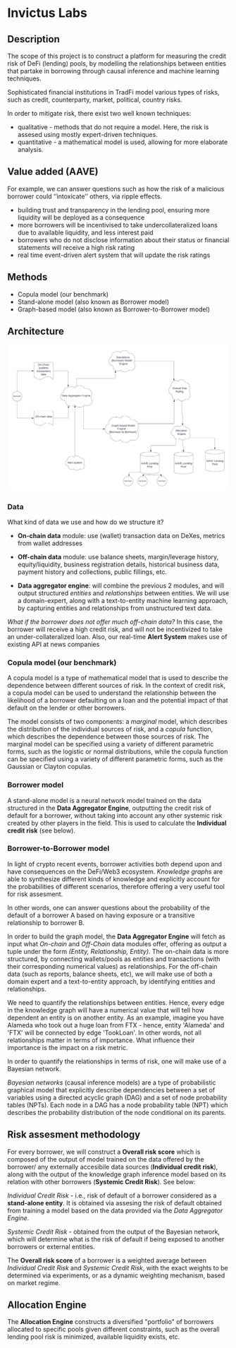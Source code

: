 # Invictus Labs

## Description ##

The scope of this project is to construct a platform for measuring the credit risk of DeFi (lending) pools, by modelling the relationships between entities that partake in borrowing through causal inference and machine learning techniques. 

Sophisticated financial institutions in TradFi model various types of risks, such as credit, counterparty, market, political, country risks. 

In order to mitigate risk, there exist two well known techniques:

- qualitative - methods that do not require a model. Here, the risk is assesed using mostly expert-driven techniques.
- quantitative - a mathematical model is used, allowing for more elaborate analysis.


## Value added (AAVE) ##
For example, we can answer questions such as how the risk of a malicious borrower could ‘’intoxicate’’ others, via ripple effects.

- building trust and transparency in the lending pool, ensuring more liquidity will be deployed as a consequence
- more borrowers will be incentivised to take undercollateralized loans due to available liquidity,  and less interest paid
- borrowers who do not disclose information about their status or financial statements will receive a high risk rating
- real time event-driven alert system that will update the risk ratings 
## Methods ##
* Copula model (our benchmark)
* Stand-alone model (also known as Borrower model)
* Graph-based model (also known as Borrower-to-Borrower model)

## Architecture ##
![image-description](assets/borrow_to_borrow_alert.png)




### Data ###

What kind of data we use and how do we structure it?



- **On-chain data** module: use (wallet) transaction data on DeXes, metrics from wallet addresses
- **Off-chain data** module: use balance sheets, margin/leverage history, equity/liquidity,  business registration details, historical business data, payment history and collections, public fillings, etc.

- **Data aggregator engine**: will combine the previous 2 modules, and will output structured *entities* and *relationships* between entities. We will use a domain-expert, along with a text-to-entity machine learning approach, by  capturing entities and relationships from unstructured text data.

*What if the borrower does not offer much off-chain data?* In this case, the borrower will receive a high credit risk, and will not be incentivized to take an under-collateralized loan. Also, our real-time **Alert System** makes use of existing API at news companies

### Copula model (our benchmark) ###

A copula model is a type of mathematical model that is used to describe the dependence between different sources of risk. In the context of credit risk, a copula model can be used to understand the relationship between the likelihood of a borrower defaulting on a loan and the potential impact of that default on the lender or other borrowers.

The model consists of two components: a *marginal* model, which describes the distribution of the individual sources of risk, and a *copula* function, which describes the dependence between those sources of risk. The marginal model can be specified using a variety of different parametric forms, such as the logistic or normal distributions, while the copula function can be specified using a variety of different parametric forms, such as the Gaussian or Clayton copulas. 

### Borrower model ###
A stand-alone model is a neural network model trained on the data structured in the **Data Aggregator Engine**, outputting the credit risk of default for a borrower, without taking into account any other systemic risk created by other players in the field. This is used to calculate the **Individual credit risk** (see below). 


### Borrower-to-Borrower model ###
In light of crypto recent events, borrower activities both depend upon and have consequences on the DeFi/Web3 ecosystem. *Knowledge graphs* are able to synthesize different kinds of knowledge and explicitly account for the probabilities of different scenarios, therefore offering a very useful tool for risk assesment. 

In other words, one can answer questions about the probability of the default of a borrower A based on having exposure or a transitive relationship to borrower B.  



In order to build the graph model, the **Data Aggregator Engine** will fetch as input what *On-chain* and *Off-Chain* data modules offer, offering as output a tuple under the form *(Entity, Relationship, Entity)*. The on-chain data is more structured, by connecting wallets/pools as entities  and transactions (with their corresponding numerical values) as relationships.
For the off-chain data (such as reports, balance sheets, etc), we will make use of both a domain expert and a text-to-entity approach, by identifying entities and relationships. 

We need to quantify the relationships between entities. Hence, every edge in the knowledge graph will have a numerical value that will tell how dependent an entity is on another entity. As an example, imagine you have Alameda who took out a huge loan from FTX - hence, entity 'Alameda' and 'FTX' will be connected by edge 'TookLoan'. In other words, not all relationships matter in terms of importance. What influence their importance is the impact on a risk metric.

In order to quantify the relationships in terms of risk, one will make use of a Bayesian network.

*Bayesian networks* (causal inference models) are a type of probabilistic graphical model that explicitly describe
dependencies between a set of variables using a directed acyclic graph (DAG) and a set of
node probability tables (NPTs). Each node in a DAG has a node probability table (NPT) which describes the probability
distribution of the node conditional on its parents.









## Risk assesment methodology ##

For every borrower, we will construct a **Overall risk score** which is composed of the output of model trained on the data offered by the borrower/ any externally accesibile data sources (**Individual credit risk**), along with the output of the knowledge graph inference model based on its relation with other borrowers (**Systemic Credit Risk**). See below:

*Individual Credit Risk* - i.e., risk of default of a borrower considered as a **stand-alone entity**.  It is obtained via assesing the risk of default obtained from training a model based on the data provided via the *Data Aggregator Engine*.

*Systemic Credit Risk* - obtained from the output of the Bayesian network, which will determine what is the risk of default if being exposed to another borrowers or external entities.

The **Overall risk score** of a borrower is a weighted average between *Individual Credit Risk* and *Systemic Credit Risk*, with the exact weights to be determined via experiments, or as a dynamic weighting mechanism, based on market regime. 



## Allocation Engine ##
The **Allocation Engine** constructs a diversified "portfolio" of borrowers allocated to specific pools given different constraints, such as the overall lending pool risk is minimized, available liquidity exists, etc. 






